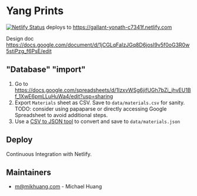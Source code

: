 # Yang Prints

[![Netlify Status](https://api.netlify.com/api/v1/badges/cf6666f4-3ace-4d7d-8a7a-764804a44bf9/deploy-status)](https://app.netlify.com/sites/gallant-yonath-c7341f/deploys) deploys to https://gallant-yonath-c7341f.netlify.com

Design doc https://docs.google.com/document/d/1jCGLqFaIzJGq8D6josI9v5f0oG3R0w5stiPzg_f6PsE/edit

## "Database" "import"

1. Go to https://docs.google.com/spreadsheets/d/1IzxvWSg6jifUGh7bZi_jhvEU1Bf_1XwE6pmLLuHuWa4/edit?usp=sharing
2. Export `Materials` sheet as CSV. Save to `data/materials.csv` for sanity. TODO: consider using papaparse or directly accessing Google Spreadsheet to avoid additional steps.
3. Use a [CSV to JSON tool](https://www.csvjson.com/csv2json) to convert and save to `data/materials.json`

## Deploy

Continuous Integration with Netlify.

## Maintainers

- m@mikhuang.com - Michael Huang
